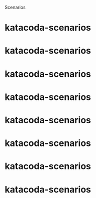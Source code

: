 Scenarios
# katacoda-scenarios
# katacoda-scenarios
# katacoda-scenarios
# katacoda-scenarios
# katacoda-scenarios
# katacoda-scenarios
# katacoda-scenarios
# katacoda-scenarios
